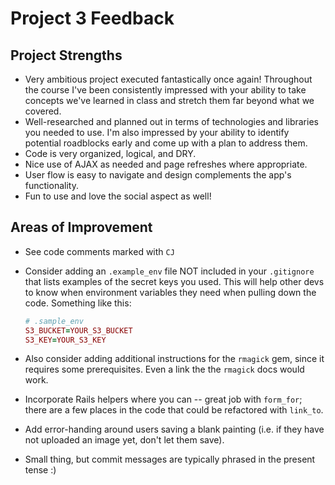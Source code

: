 # Project 3 Feedback

## Project Strengths

* Very ambitious project executed fantastically once again! Throughout the course I've been consistently impressed with your ability to take concepts we've learned in class and stretch them far beyond what we covered.
* Well-researched and planned out in terms of technologies and libraries you needed to use. I'm also impressed by your ability to identify potential roadblocks early and come up with a plan to address them.
* Code is very organized, logical, and DRY.
* Nice use of AJAX as needed and page refreshes where appropriate.
* User flow is easy to navigate and design complements the app's functionality.
* Fun to use and love the social aspect as well!

## Areas of Improvement

* See code comments marked with `CJ`
* Consider adding an `.example_env` file NOT included in your `.gitignore` that lists examples of the secret keys you used. This will help other devs to know when environment variables they need when pulling down the code. Something like this:

  ```ruby
  # .sample_env
  S3_BUCKET=YOUR_S3_BUCKET
  S3_KEY=YOUR_S3_KEY
  ```
* Also consider adding additional instructions for the `rmagick` gem, since it requires some prerequisites. Even a link the the `rmagick` docs would work.
* Incorporate Rails helpers where you can -- great job with `form_for`; there are a few places in the code that could be refactored with `link_to`.
* Add error-handing around users saving a blank painting (i.e. if they have not uploaded an image yet, don't let them save).
* Small thing, but commit messages are typically phrased in the present tense :)
